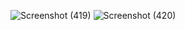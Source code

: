 ![Screenshot (419)](https://github.com/NadiaSu08/Snake-Game-using-Unity/assets/171116728/954fec51-2bd0-43ea-ac27-771f54c9c9ec)
![Screenshot (420)](https://github.com/NadiaSu08/Snake-Game-using-Unity/assets/171116728/9fc4a2dd-53f3-4c10-a984-94188d0999cc)


